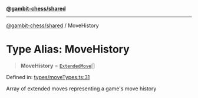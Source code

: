 [**@gambit-chess/shared**](../README.md)

***

[@gambit-chess/shared](../globals.md) / MoveHistory

# Type Alias: MoveHistory

> **MoveHistory** = [`ExtendedMove`](../interfaces/ExtendedMove.md)[]

Defined in: [types/moveTypes.ts:31](https://github.com/cango91/gambit-chess/blob/b8ea13e4976c99c29d095eae7bc504b86f9add51/shared/src/types/moveTypes.ts#L31)

Array of extended moves representing a game's move history
